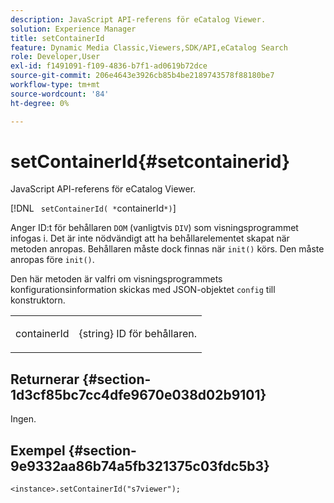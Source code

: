 ```yaml
---
description: JavaScript API-referens för eCatalog Viewer.
solution: Experience Manager
title: setContainerId
feature: Dynamic Media Classic,Viewers,SDK/API,eCatalog Search
role: Developer,User
exl-id: f1491091-f109-4836-b7f1-ad0619b72dce
source-git-commit: 206e4643e3926cb85b4be2189743578f88180be7
workflow-type: tm+mt
source-wordcount: '84'
ht-degree: 0%

---
```


# setContainerId{#setcontainerid}

JavaScript API-referens för eCatalog Viewer.

[!DNL ` setContainerId( *`containerId`*)`]

Anger ID:t för behållaren `DOM` (vanligtvis `DIV`) som visningsprogrammet infogas i. Det är inte nödvändigt att ha behållarelementet skapat när metoden anropas. Behållaren måste dock finnas när `init()` körs. Den måste anropas före `init()`.

Den här metoden är valfri om visningsprogrammets konfigurationsinformation skickas med JSON-objektet `config` till konstruktorn.

<table id="table_896DFF34A68A403DB93A6D597461A573"> 
 <tbody> 
  <tr> 
   <td colname="col1"> <p> <span class="codeph"> <span class="varname"> containerId </span> </span> </p> </td> 
   <td colname="col2"> <p> <span class="codeph"> {string} </span> ID för behållaren. </p> </td> 
  </tr> 
 </tbody> 
</table>

## Returnerar {#section-1d3cf85bc7cc4dfe9670e038d02b9101}

Ingen.

## Exempel {#section-9e9332aa86b74a5fb321375c03fdc5b3}

```
<instance>.setContainerId("s7viewer");
```
